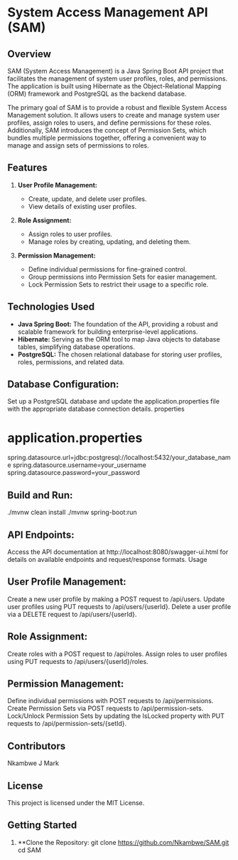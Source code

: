 # System Access Management API (SAM)

## Overview

SAM (System Access Management) is a Java Spring Boot API project that facilitates the management of system user profiles, roles, and permissions. The application is built using Hibernate as the Object-Relational Mapping (ORM) framework and PostgreSQL as the backend database.

The primary goal of SAM is to provide a robust and flexible System Access Management solution. It allows users to create and manage system user profiles, assign roles to users, and define permissions for these roles. Additionally, SAM introduces the concept of Permission Sets, which bundles multiple permissions together, offering a convenient way to manage and assign sets of permissions to roles.

## Features

1. **User Profile Management:**
   - Create, update, and delete user profiles.
   - View details of existing user profiles.

2. **Role Assignment:**
   - Assign roles to user profiles.
   - Manage roles by creating, updating, and deleting them.

3. **Permission Management:**
   - Define individual permissions for fine-grained control.
   - Group permissions into Permission Sets for easier management.
   - Lock Permission Sets to restrict their usage to a specific role.

## Technologies Used

- **Java Spring Boot:** The foundation of the API, providing a robust and scalable framework for building enterprise-level applications.
- **Hibernate:** Serving as the ORM tool to map Java objects to database tables, simplifying database operations.
- **PostgreSQL:** The chosen relational database for storing user profiles, roles, permissions, and related data.

## Database Configuration:
Set up a PostgreSQL database and update the application.properties file with the appropriate database connection details.
properties

# application.properties
spring.datasource.url=jdbc:postgresql://localhost:5432/your_database_name
spring.datasource.username=your_username
spring.datasource.password=your_password

## Build and Run:
./mvnw clean install
./mvnw spring-boot:run

## API Endpoints:
Access the API documentation at http://localhost:8080/swagger-ui.html for details on available endpoints and request/response formats.
Usage

## User Profile Management:
Create a new user profile by making a POST request to /api/users.
Update user profiles using PUT requests to /api/users/{userId}.
Delete a user profile via a DELETE request to /api/users/{userId}.

## Role Assignment:
Create roles with a POST request to /api/roles.
Assign roles to user profiles using PUT requests to /api/users/{userId}/roles.

## Permission Management:
Define individual permissions with POST requests to /api/permissions.
Create Permission Sets via POST requests to /api/permission-sets.
Lock/Unlock Permission Sets by updating the IsLocked property with PUT requests to /api/permission-sets/{setId}.

## Contributors
Nkambwe J Mark

## License
This project is licensed under the MIT License.

## Getting Started

1. **Clone the Repository:
   git clone https://github.com/Nkambwe/SAM.git
   cd SAM
